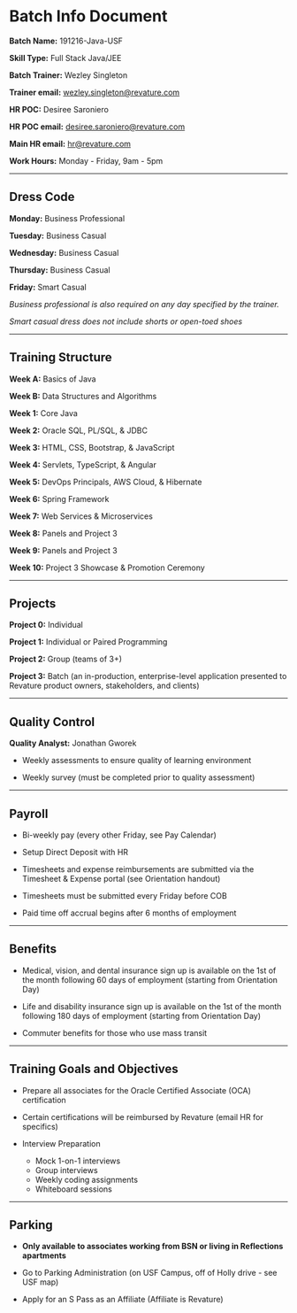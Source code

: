 # Batch Info Document

**Batch Name:** 191216-Java-USF

**Skill Type:** Full Stack Java/JEE

**Batch Trainer:** Wezley Singleton

**Trainer email:** wezley.singleton@revature.com

**HR POC:** Desiree Saroniero

**HR POC email:** desiree.saroniero@revature.com

**Main HR email:** hr@revature.com

**Work Hours:** Monday - Friday, 9am - 5pm

___

## Dress Code

**Monday:** Business Professional

**Tuesday:** Business Casual

**Wednesday:** Business Casual

**Thursday:** Business Casual

**Friday:** Smart Casual

_Business professional is also required on any day specified by the trainer._

_Smart casual dress does *not* include shorts or open-toed shoes_

___

## Training Structure

**Week A:** Basics of Java

**Week B:** Data Structures and Algorithms

**Week 1:** Core Java

**Week 2:** Oracle SQL, PL/SQL, & JDBC

**Week 3:** HTML, CSS, Bootstrap, & JavaScript

**Week 4:** Servlets, TypeScript, & Angular

**Week 5:** DevOps Principals, AWS Cloud, & Hibernate

**Week 6:** Spring Framework

**Week 7:** Web Services & Microservices

**Week 8:** Panels and Project 3

**Week 9:** Panels and Project 3

**Week 10:** Project 3 Showcase & Promotion Ceremony

___


## Projects

**Project 0:** Individual

**Project 1:** Individual or Paired Programming

**Project 2:** Group (teams of 3+)

**Project 3:** Batch (an in-production, enterprise-level application presented to Revature product owners, stakeholders, and clients)

___

## Quality Control

**Quality Analyst:** Jonathan Gworek

+ Weekly assessments to ensure quality of learning environment

+ Weekly survey (must be completed prior to quality assessment)

___

## Payroll

+ Bi-weekly pay (every other Friday, see Pay Calendar)

+ Setup Direct Deposit with HR

+ Timesheets and expense reimbursements are submitted via the Timesheet & Expense portal (see Orientation handout)

+ Timesheets must be submitted every Friday before COB

+ Paid time off accrual begins after 6 months of employment

___

## Benefits

+ Medical, vision, and dental insurance sign up is available on the 1st of the month following 60 days of employment (starting from Orientation Day)

+ Life and disability insurance sign up is available on the 1st of the month following 180 days of employment (starting from Orientation Day)

+ Commuter benefits for those who use mass transit

___

## Training Goals and Objectives

+ Prepare all associates for the Oracle Certified Associate (OCA) certification

+ Certain certifications will be reimbursed by Revature (email HR for specifics)

+ Interview Preparation

    - Mock 1-on-1 interviews
    - Group interviews
    - Weekly coding assignments
    - Whiteboard sessions

___

## Parking

+ **Only available to associates working from BSN or living in Reflections apartments**

+ Go to Parking Administration (on USF Campus, off of Holly drive - see USF map)

+ Apply for an S Pass as an Affiliate (Affiliate is Revature)


